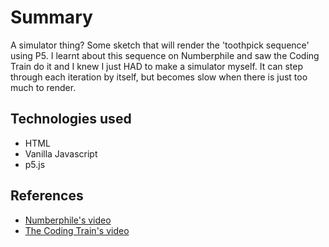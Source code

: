 # Summary
A simulator thing? Some sketch that will render the 'toothpick sequence' using P5. I learnt about this sequence on Numberphile and saw the Coding Train do it and I knew I just HAD to make a simulator myself. It can step through each iteration by itself, but becomes slow when there is just too much to render.

## Technologies used
- HTML
- Vanilla Javascript
- p5.js

## References
- [Numberphile's video](https://www.youtube.com/watch?v=_UtCli1SgjI)
- [The Coding Train's video](https://www.youtube.com/watch?v=-OL_sw2MiYw)
